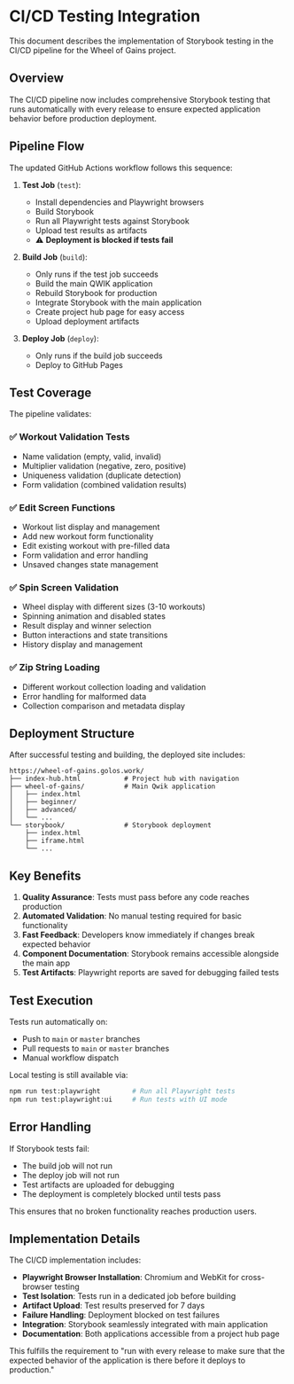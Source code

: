 # CI/CD Testing Integration

This document describes the implementation of Storybook testing in the CI/CD pipeline for the Wheel of Gains project.

## Overview

The CI/CD pipeline now includes comprehensive Storybook testing that runs automatically with every release to ensure expected application behavior before production deployment.

## Pipeline Flow

The updated GitHub Actions workflow follows this sequence:

1. **Test Job** (`test`):

   - Install dependencies and Playwright browsers
   - Build Storybook
   - Run all Playwright tests against Storybook
   - Upload test results as artifacts
   - ⚠️ **Deployment is blocked if tests fail**

2. **Build Job** (`build`):

   - Only runs if the test job succeeds
   - Build the main QWIK application
   - Rebuild Storybook for production
   - Integrate Storybook with the main application
   - Create project hub page for easy access
   - Upload deployment artifacts

3. **Deploy Job** (`deploy`):
   - Only runs if the build job succeeds
   - Deploy to GitHub Pages

## Test Coverage

The pipeline validates:

### ✅ Workout Validation Tests

- Name validation (empty, valid, invalid)
- Multiplier validation (negative, zero, positive)
- Uniqueness validation (duplicate detection)
- Form validation (combined validation results)

### ✅ Edit Screen Functions

- Workout list display and management
- Add new workout form functionality
- Edit existing workout with pre-filled data
- Form validation and error handling
- Unsaved changes state management

### ✅ Spin Screen Validation

- Wheel display with different sizes (3-10 workouts)
- Spinning animation and disabled states
- Result display and winner selection
- Button interactions and state transitions
- History display and management

### ✅ Zip String Loading

- Different workout collection loading and validation
- Error handling for malformed data
- Collection comparison and metadata display

## Deployment Structure

After successful testing and building, the deployed site includes:

```
https://wheel-of-gains.golos.work/
├── index-hub.html           # Project hub with navigation
├── wheel-of-gains/          # Main Qwik application
│   ├── index.html
│   ├── beginner/
│   ├── advanced/
│   └── ...
└── storybook/               # Storybook deployment
    ├── index.html
    ├── iframe.html
    └── ...
```

## Key Benefits

1. **Quality Assurance**: Tests must pass before any code reaches production
2. **Automated Validation**: No manual testing required for basic functionality
3. **Fast Feedback**: Developers know immediately if changes break expected behavior
4. **Component Documentation**: Storybook remains accessible alongside the main app
5. **Test Artifacts**: Playwright reports are saved for debugging failed tests

## Test Execution

Tests run automatically on:

- Push to `main` or `master` branches
- Pull requests to `main` or `master` branches
- Manual workflow dispatch

Local testing is still available via:

```bash
npm run test:playwright        # Run all Playwright tests
npm run test:playwright:ui     # Run tests with UI mode
```

## Error Handling

If Storybook tests fail:

- The build job will not run
- The deploy job will not run
- Test artifacts are uploaded for debugging
- The deployment is completely blocked until tests pass

This ensures that no broken functionality reaches production users.

## Implementation Details

The CI/CD implementation includes:

- **Playwright Browser Installation**: Chromium and WebKit for cross-browser testing
- **Test Isolation**: Tests run in a dedicated job before building
- **Artifact Upload**: Test results preserved for 7 days
- **Failure Handling**: Deployment blocked on test failures
- **Integration**: Storybook seamlessly integrated with main application
- **Documentation**: Both applications accessible from a project hub page

This fulfills the requirement to "run with every release to make sure that the expected behavior of the application is there before it deploys to production."
